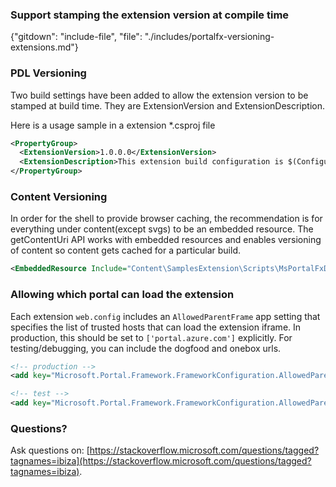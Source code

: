 
### Support stamping the extension version at compile time

{"gitdown": "include-file", "file": "./includes/portalfx-versioning-extensions.md"}

### PDL Versioning
Two build settings have been added to allow the extension version to be stamped at build time.   They are ExtensionVersion and ExtensionDescription.

Here is a usage sample in a extension *.csproj file

```xml
<PropertyGroup>
  <ExtensionVersion>1.0.0.0</ExtensionVersion>
  <ExtensionDescription>This extension build configuration is $(Configuration)</ExtensionDescription>
</PropertyGroup>
```

### Content Versioning
In order for the shell to provide browser caching, the recommendation is for everything under content(except svgs) to be an embedded resource. The getContentUri API works with embedded resources and enables versioning of content so content gets cached for a particular build.

```xml
<EmbeddedResource Include="Content\SamplesExtension\Scripts\MsPortalFxDocs.js" />
```

### Allowing which portal can load the extension
Each extension `web.config` includes an `AllowedParentFrame` app setting that specifies the list of trusted hosts that can load the extension iframe. In production, this should be set to `['portal.azure.com']` explicitly. For testing/debugging, you can include the dogfood and onebox urls. 

```xml
<!-- production -->
<add key="Microsoft.Portal.Framework.FrameworkConfiguration.AllowedParentFrame" value="['portal.azure.com']" />

<!-- test -->
<add key="Microsoft.Portal.Framework.FrameworkConfiguration.AllowedParentFrame" value="['df.onecloud.azure-test.net', 'onestb.cloudapp.net']" />
```

### Questions?

Ask questions on: [https://stackoverflow.microsoft.com/questions/tagged?tagnames=ibiza](https://stackoverflow.microsoft.com/questions/tagged?tagnames=ibiza).
